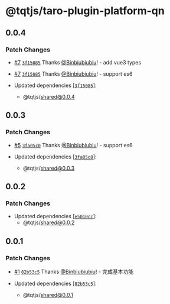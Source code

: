 # @tqtjs/taro-plugin-platform-qn

## 0.0.4

### Patch Changes

- [#7](https://github.com/Binbiubiubiu/tqt/pull/7) [`3f15085`](https://github.com/Binbiubiubiu/tqt/commit/3f1508572c1332e883e46d7ff5ada05f43e4a4a6) Thanks [@Binbiubiubiu](https://github.com/Binbiubiubiu)! - add vue3 types

- [#7](https://github.com/Binbiubiubiu/tqt/pull/7) [`3f15085`](https://github.com/Binbiubiubiu/tqt/commit/3f1508572c1332e883e46d7ff5ada05f43e4a4a6) Thanks [@Binbiubiubiu](https://github.com/Binbiubiubiu)! - support es6

- Updated dependencies [[`3f15085`](https://github.com/Binbiubiubiu/tqt/commit/3f1508572c1332e883e46d7ff5ada05f43e4a4a6)]:
  - @tqtjs/shared@0.0.4

## 0.0.3

### Patch Changes

- [#5](https://github.com/Binbiubiubiu/tqt/pull/5) [`3fa05c0`](https://github.com/Binbiubiubiu/tqt/commit/3fa05c08dbb3e0cd73d48c10937a675a671fefa7) Thanks [@Binbiubiubiu](https://github.com/Binbiubiubiu)! - support es6

- Updated dependencies [[`3fa05c0`](https://github.com/Binbiubiubiu/tqt/commit/3fa05c08dbb3e0cd73d48c10937a675a671fefa7)]:
  - @tqtjs/shared@0.0.3

## 0.0.2

### Patch Changes

- Updated dependencies [[`e5010cc`](https://github.com/Binbiubiubiu/tqt/commit/e5010cc99a0220bb735e5745f5183b9bab363e65)]:
  - @tqtjs/shared@0.0.2

## 0.0.1

### Patch Changes

- [#1](https://github.com/Binbiubiubiu/tqt/pull/1) [`82b53c5`](https://github.com/Binbiubiubiu/tqt/commit/82b53c5e5a7d74bde6810dec76da25a0d3cd7420) Thanks [@Binbiubiubiu](https://github.com/Binbiubiubiu)! - 完成基本功能

- Updated dependencies [[`82b53c5`](https://github.com/Binbiubiubiu/tqt/commit/82b53c5e5a7d74bde6810dec76da25a0d3cd7420)]:
  - @tqtjs/shared@0.0.1
